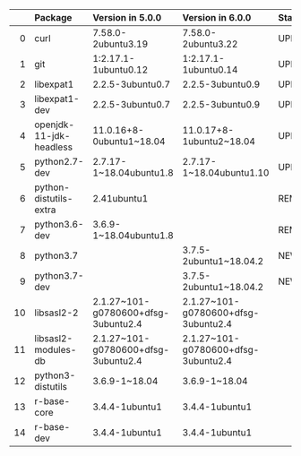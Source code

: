 <!-- markdown-link-check-disable -->

|    | Package                 | Version in 5.0.0                    | Version in 6.0.0                    | Status   |
|---:|:------------------------|:------------------------------------|:------------------------------------|:---------|
|  0 | curl                    | 7.58.0-2ubuntu3.19                  | 7.58.0-2ubuntu3.22                  | UPDATED  |
|  1 | git                     | 1:2.17.1-1ubuntu0.12                | 1:2.17.1-1ubuntu0.14                | UPDATED  |
|  2 | libexpat1               | 2.2.5-3ubuntu0.7                    | 2.2.5-3ubuntu0.9                    | UPDATED  |
|  3 | libexpat1-dev           | 2.2.5-3ubuntu0.7                    | 2.2.5-3ubuntu0.9                    | UPDATED  |
|  4 | openjdk-11-jdk-headless | 11.0.16+8-0ubuntu1~18.04            | 11.0.17+8-1ubuntu2~18.04            | UPDATED  |
|  5 | python2.7-dev           | 2.7.17-1~18.04ubuntu1.8             | 2.7.17-1~18.04ubuntu1.10            | UPDATED  |
|  6 | python-distutils-extra  | 2.41ubuntu1                         |                                     | REMOVED  |
|  7 | python3.6-dev           | 3.6.9-1~18.04ubuntu1.8              |                                     | REMOVED  |
|  8 | python3.7               |                                     | 3.7.5-2ubuntu1~18.04.2              | NEW      |
|  9 | python3.7-dev           |                                     | 3.7.5-2ubuntu1~18.04.2              | NEW      |
| 10 | libsasl2-2              | 2.1.27~101-g0780600+dfsg-3ubuntu2.4 | 2.1.27~101-g0780600+dfsg-3ubuntu2.4 |          |
| 11 | libsasl2-modules-db     | 2.1.27~101-g0780600+dfsg-3ubuntu2.4 | 2.1.27~101-g0780600+dfsg-3ubuntu2.4 |          |
| 12 | python3-distutils       | 3.6.9-1~18.04                       | 3.6.9-1~18.04                       |          |
| 13 | r-base-core             | 3.4.4-1ubuntu1                      | 3.4.4-1ubuntu1                      |          |
| 14 | r-base-dev              | 3.4.4-1ubuntu1                      | 3.4.4-1ubuntu1                      |          |